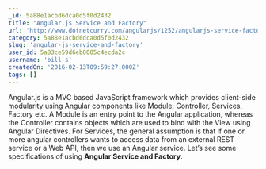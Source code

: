 ```yaml
---
_id: 5a88e1acbd6dca0d5f0d2432
title: "Angular.js Service and Factory"
url: 'http://www.dotnetcurry.com/angularjs/1252/angularjs-service-factory'
category: 5a88e1acbd6dca0d5f0d2432
slug: 'angular-js-service-and-factory'
user_id: 5a83ce59d6eb0005c4ecda2c
username: 'bill-s'
createdOn: '2016-02-13T09:59:27.000Z'
tags: []
---
```


Angular.js is a MVC based JavaScript framework which provides client-side modularity using Angular components like Module, Controller, Services, Factory etc. A Module is an entry point to the Angular application, whereas the Controller contains objects which are used to bind with the View using Angular Directives. For Services, the general assumption is that if one or more angular controllers wants to access data from an external REST service or a Web API, then we use an Angular service. Let’s see some specifications of using <strong>Angular Service and Factory.</strong>
